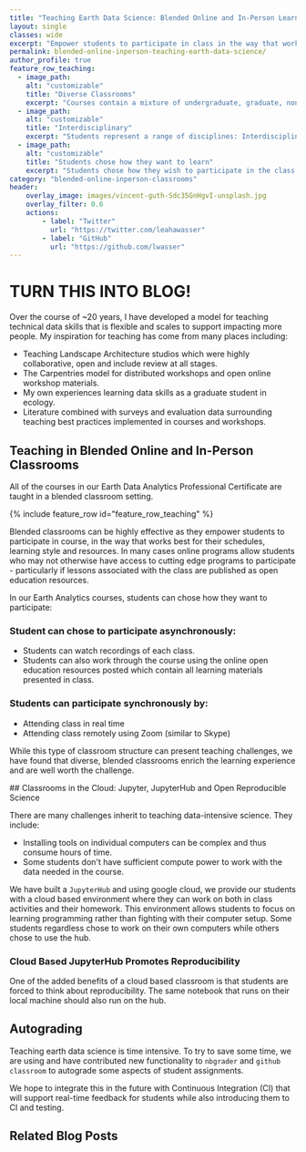 ```yaml
---
title: "Teaching Earth Data Science: Blended Online and In-Person Learning Empowers More Students to Learn"
layout: single
classes: wide
excerpt: "Empower students to participate in class in the way that works best for them."
permalink: blended-online-inperson-teaching-earth-data-science/
author_profile: true
feature_row_teaching:
  - image_path:
    alt: "customizable"
    title: "Diverse Classrooms"
    excerpt: "Courses contain a mixture of undergraduate, graduate, non-traditional and professional students: This diversity in the classroom leads to unique discussions as students learn from each other."
  - image_path:
    alt: "customizable"
    title: "Interdisciplinary"
    excerpt: "Students represent a range of disciplines: Interdisciplinary classrooms can present challenges but also they force students and instructors to learn a common language."
  - image_path:
    alt: "customizable"
    title: "Students chose how they want to learn"
    excerpt: "Students chose how they wish to participate in the class: Our courses are presented using both online and in person delivery. All materials are published online as open education resources."
category: "blended-online-inperson-classrooms"
header:
    overlay_image: images/vincent-guth-Sdc35GnHgvI-unsplash.jpg
    overlay_filter: 0.6
    actions:
        - label: "Twitter"
          url: "https://twitter.com/leahawasser"
        - label: "GitHub"
          url: "https://github.com/lwasser"
---
```


# TURN THIS INTO BLOG! 

Over the course of ~20 years, I have developed a model for teaching technical
data skills that is flexible and scales to support impacting more people. My
inspiration for teaching has come from many places including:

* Teaching Landscape Architecture studios which were highly collaborative, open and include review at all stages.
* The Carpentries model for distributed workshops and open online workshop materials.
* My own experiences learning data skills as a graduate student in ecology.
* Literature combined with surveys and evaluation data surrounding teaching best practices implemented in courses and workshops. 

<div markdown="1" class="notice--primary">

## Teaching in Blended Online and In-Person Classrooms
All of the courses in our Earth Data Analytics Professional Certificate are taught
in a blended classroom setting.

{% include feature_row id="feature_row_teaching" %}

</div>

Blended classrooms can be highly effective as they empower students to participate
in course, in the way that works best for their schedules, learning style and
resources. In many cases online programs allow students who may not otherwise
have access to cutting edge programs to participate - particularly if lessons
associated with the class are published as open education resources.

In our Earth Analytics courses, students can chose how they want to participate:

### Student can chose to participate asynchronously:
  * Students can watch recordings of each class.
  * Students can also work through the course using the online open education resources posted which contain all learning materials presented in class.

### Students can participate synchronously by:

  * Attending class in real time
  * Attending class remotely using Zoom (similar to Skype)

While this type of classroom structure can present teaching challenges, we have
found that diverse, blended classrooms enrich the learning experience and are
well worth the challenge.


<div markdown="1" class="notice--warning">
## Classrooms in the Cloud: Jupyter, JupyterHub and Open Reproducible Science

There are many challenges inherit to teaching data-intensive science. They include:
* Installing tools on individual computers can be complex and thus consume hours of time.
* Some students don't have sufficient compute power to work with the data needed in the course.

We have built a `JupyterHub` and using google cloud, we provide our students with
a cloud based environment where they can work on both in class activities and
their homework. This environment allows students to focus on learning programming
rather than fighting with their computer setup. Some students regardless chose to
work on their own computers while others chose to use the hub.

### Cloud Based JupyterHub Promotes Reproducibility

One of the added benefits of a cloud based classroom is that students are forced
to think about reproducibility. The same notebook that runs on their local machine
should also run on the hub.

</div>

## Autograding
Teaching earth data science is time intensive. To try to save some time, we are
using and have contributed new functionality to `nbgrader` and `github classroom`
to autograde some aspects of student assignments.

We hope to integrate this in the future with Continuous Integration (CI) that will
support real-time feedback for students while also introducing them to CI and
testing.

## Related Blog Posts
